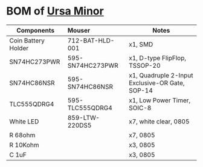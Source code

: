 # BOM of [Ursa Minor](https://nwmaker.com/ursaminor) 
 
| Components | Mouser | Notes |
| ---------- |:------ | ----- |
| Coin Battery Holder | 712-BAT-HLD-001 | x1, SMD |
| SN74HC273PWR | 595-SN74HC273PWR | x1, D-type FlipFlop, TSSOP-20 |
| SN74HC86NSR | 595-SN74HC86NSR | x1, Quadruple 2-Input Exclusive-OR Gate, SOP-14 |
| TLC555QDRG4 | 595-TLC555QDRG4 | x1, Low Power Timer, SOIC-8 |
| White LED | 859-LTW-220DS5 | x7, white clear, 0805 |
| R 68ohm | | x7, 0805 |
| R 10Kohm | | x3, 0805 |
| C 1uF | | x3, 0805 |

